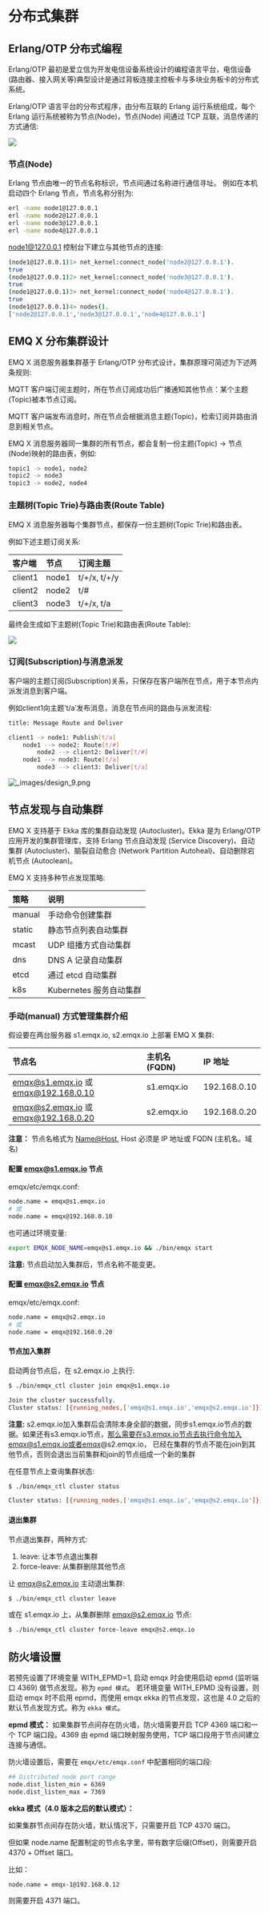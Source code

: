 # 分布式集群

## Erlang/OTP 分布式编程

Erlang/OTP 最初是爱立信为开发电信设备系统设计的编程语言平台，电信设备\(路由器、接入网关等\)典型设计是通过背板连接主控板卡与多块业务板卡的分布式系统。

Erlang/OTP 语言平台的分布式程序，由分布互联的 Erlang 运行系统组成，每个 Erlang 运行系统被称为节点\(Node\)，节点\(Node\) 间通过 TCP 互联，消息传递的方式通信:

![](https://docs.emqx.net/broker/v3/cn/_images/cluster_1.png)

### 节点\(Node\)

Erlang 节点由唯一的节点名称标识，节点间通过名称进行通信寻址。 例如在本机启动四个 Erlang 节点，节点名称分别为:

```bash
erl -name node1@127.0.0.1
erl -name node2@127.0.0.1
erl -name node3@127.0.0.1
erl -name node4@127.0.0.1
```

node1@127.0.0.1 控制台下建立与其他节点的连接:

```bash
(node1@127.0.0.1)1> net_kernel:connect_node('node2@127.0.0.1').
true
(node1@127.0.0.1)2> net_kernel:connect_node('node3@127.0.0.1').
true
(node1@127.0.0.1)3> net_kernel:connect_node('node4@127.0.0.1').
true
(node1@127.0.0.1)4> nodes().
['node2@127.0.0.1','node3@127.0.0.1','node4@127.0.0.1']
```

## EMQ X 分布集群设计

EMQ X 消息服务器集群基于 Erlang/OTP 分布式设计，集群原理可简述为下述两条规则:

MQTT 客户端订阅主题时，所在节点订阅成功后广播通知其他节点：某个主题\(Topic\)被本节点订阅。

MQTT 客户端发布消息时，所在节点会根据消息主题\(Topic\)，检索订阅并路由消息到相关节点。

EMQ X 消息服务器同一集群的所有节点，都会复制一份主题\(Topic\) -&gt; 节点\(Node\)映射的路由表，例如:

```bash
topic1 -> node1, node2
topic2 -> node3
topic3 -> node2, node4
```

### 主题树\(Topic Trie\)与路由表\(Route Table\)

EMQ X 消息服务器每个集群节点，都保存一份主题树\(Topic Trie\)和路由表。

例如下述主题订阅关系:

| 客户端 | 节点 | 订阅主题 |
| :--- | :--- | :--- |
| client1 | node1 | t/+/x, t/+/y |
| client2 | node2 | t/\# |
| client3 | node3 | t/+/x, t/a |

最终会生成如下主题树\(Topic Trie\)和路由表\(Route Table\):

![](https://docs.emqx.net/broker/v3/cn/_images/cluster_2.png)

### 订阅\(Subscription\)与消息派发

客户端的主题订阅\(Subscription\)关系，只保存在客户端所在节点，用于本节点内派发消息到客户端。

例如client1向主题’t/a’发布消息，消息在节点间的路由与派发流程:

```bash
title: Message Route and Deliver

client1 -> node1: Publish[t/a]
    node1 --> node2: Route[t/#]
        node2 --> client2: Deliver[t/#]
    node1 --> node3: Route[t/a]
        node3 --> client3: Deliver[t/a]
```

![\_images/design\_9.png](https://docs.emqx.net/broker/v3/cn/_images/design_9.png)

## 节点发现与自动集群 <a id="emqx-service-discovery"></a>

EMQ X 支持基于 Ekka 库的集群自动发现 \(Autocluster\)。Ekka 是为 Erlang/OTP 应用开发的集群管理库，支持 Erlang 节点自动发现 \(Service Discovery\)、自动集群 \(Autocluster\)、脑裂自动愈合 \(Network Partition Autoheal\)、自动删除宕机节点 \(Autoclean\)。

EMQ X 支持多种节点发现策略:

| 策略 | 说明 |
| :--- | :--- |
| manual | 手动命令创建集群 |
| static | 静态节点列表自动集群 |
| mcast | UDP 组播方式自动集群 |
| dns | DNS A 记录自动集群 |
| etcd | 通过 etcd 自动集群 |
| k8s | Kubernetes 服务自动集群 |

### 手动\(manual\) 方式管理集群介绍 <a id="emqx-service-discovery-manual-tutorial"></a>

假设要在两台服务器 s1.emqx.io, s2.emqx.io 上部署 EMQ X 集群:

| 节点名 | 主机名 \(FQDN\) | IP 地址 |
| :--- | :--- | :--- |
| emqx@s1.emqx.io 或 emqx@192.168.0.10 | s1.emqx.io | 192.168.0.10 |
| emqx@s2.emqx.io 或 emqx@192.168.0.20 | s2.emqx.io | 192.168.0.20 |

**注意：** 节点名格式为 [Name@Host](mailto:Name@Host), Host 必须是 IP 地址或 FQDN \(主机名。域名\)

#### 配置 emqx@s1.emqx.io 节点

emqx/etc/emqx.conf:

```bash
node.name = emqx@s1.emqx.io
# 或
node.name = emqx@192.168.0.10
```

也可通过环境变量:

```bash
export EMQX_NODE_NAME=emqx@s1.emqx.io && ./bin/emqx start
```

**注意:** 节点启动加入集群后，节点名称不能变更。

#### 配置 emqx@s2.emqx.io 节点

emqx/etc/emqx.conf:

```bash
node.name = emqx@s2.emqx.io
# 或
node.name = emqx@192.168.0.20
```

#### 节点加入集群

启动两台节点后，在 s2.emqx.io 上执行:

```bash
$ ./bin/emqx_ctl cluster join emqx@s1.emqx.io

Join the cluster successfully.
Cluster status: [{running_nodes,['emqx@s1.emqx.io','emqx@s2.emqx.io']}]
```

**注意:** s2.emqx.io加入集群后会清除本身全部的数据，同步s1.emqx.io节点的数据。如果还有s3.emqx.io节点，那么需要在s3.emqx.io节点去执行命令加入emqx@s1.emqx.io或者emqx@s2.emqx.io， 已经在集群的节点不能在join到其他节点，否则会退出当前集群和join的节点组成一个新的集群

在任意节点上查询集群状态:

```bash
$ ./bin/emqx_ctl cluster status

Cluster status: [{running_nodes,['emqx@s1.emqx.io','emqx@s2.emqx.io']}]
```

#### 退出集群

节点退出集群，两种方式:

1. leave: 让本节点退出集群
2. force-leave: 从集群删除其他节点

让 emqx@s2.emqx.io 主动退出集群:

```bash
$ ./bin/emqx_ctl cluster leave
```

或在 s1.emqx.io 上，从集群删除 emqx@s2.emqx.io 节点:

```bash
$ ./bin/emqx_ctl cluster force-leave emqx@s2.emqx.io
```

## 防火墙设置 <a id="emqx-cluster-behind-firewall"></a>

若预先设置了环境变量 WITH\_EPMD=1, 启动 emqx 时会使用启动 epmd \(监听端口 4369\) 做节点发现。称为 `epmd 模式`。 若环境变量 WITH\_EPMD 没有设置，则启动 emqx 时不启用 epmd，而使用 emqx ekka 的节点发现，这也是 4.0 之后的默认节点发现方式。称为 `ekka 模式`。

**epmd 模式：** 如果集群节点间存在防火墙，防火墙需要开启 TCP 4369 端口和一个 TCP 端口段。4369 由 epmd 端口映射服务使用，TCP 端口段用于节点间建立连接与通信。

防火墙设置后，需要在 `emqx/etc/emqx.conf` 中配置相同的端口段:

```bash
## Distributed node port range
node.dist_listen_min = 6369
node.dist_listen_max = 7369
```

**ekka 模式（4.0 版本之后的默认模式）：**

如果集群节点间存在防火墙，默认情况下，只需要开启 TCP 4370 端口。

但如果 node.name 配置制定的节点名字里，带有数字后缀\(Offset\)，则需要开启 4370 + Offset 端口。

比如：

```text
node.name = emqx-1@192.168.0.12
```

则需要开启 4371 端口。

